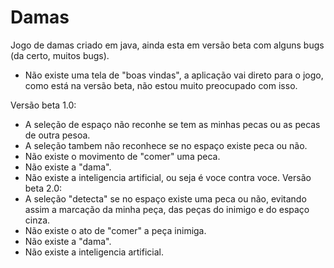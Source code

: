 # Damas
Jogo de damas criado em java, ainda esta em versão beta com alguns bugs (da certo, muitos bugs).

- Não existe uma tela de "boas vindas", a aplicação vai direto para o jogo, como está na versão beta, não estou muito preocupado com isso.

Versão beta 1.0:
- A seleção de espaço não reconhe se tem as minhas pecas ou as pecas de outra pesoa.
- A seleção tambem não reconhece se no espaço existe peca ou não.
- Não existe o movimento de "comer" uma peca.
- Não existe a "dama".
- Não existe a inteligencia artificial, ou seja é voce contra voce.
  Versão beta 2.0:
- A seleção "detecta" se no espaço existe uma peca ou não, evitando assim a marcação 
da minha peça, das peças do inimigo e do espaço cinza.
- Não existe o ato de "comer" a peça inimiga.
- Não existe a "dama".
- Não existe a inteligencia artificial.
